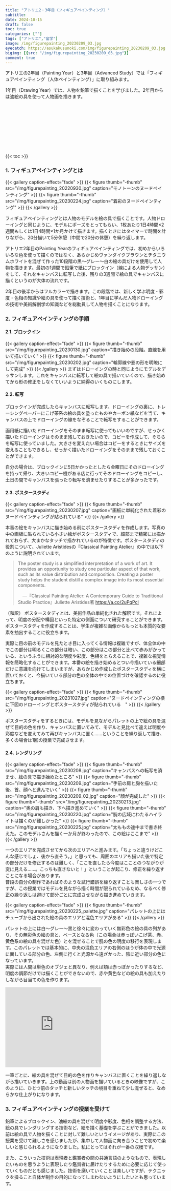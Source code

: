 ```yaml
---
title: "アトリエ2・3年目〈フィギュアペインティング〉"
subtitle: 
date: 2024-10-15
draft: false
toc: true
categories: [""]
tags: ["アトリエ","留学"]
image: /img/figurepainting_20230209_03.jpg
eyecatch: https://asukakusunoki.com/img/figurepainting_20230209_03.jpg
bigimg: [{src: "/img/figurepainting_20230209_03.jpg"}]
comment: true
---
```


アトリエの2年目（Painting Year）と3年目（Advanced Study）では「フィギュアペインティング（人体ペインティング）」に取り組みます。  

1年目（Drawing Year）では、人物を鉛筆で描くことを学びました。2年目からは油絵の具を使って人物画を描きます。

<div class="iframely-embed"><div class="iframely-responsive" style="height: 140px; padding-bottom: 0;"><a href="https://asukakusunoki.com/post/2023-03-27-atelier/" data-iframely-url="//iframely.net/jVIHvC1?card=small"></a></div></div><script async src="//iframely.net/embed.js"></script>

{{< toc >}}

### 1. フィギュアペインティングとは

{{< gallery caption-effect="fade" >}}
  {{< figure thumb="-thumb" src="/img/figurepainting_20220930.jpg" caption="モノトーンのヌードペインティング" >}}
  {{< figure thumb="-thumb" src="/img/figurepainting_20230224.jpg" caption="着彩のヌードペインティング" >}}
{{< /gallery >}}

フィギュアペインティングとは人物のモデルを絵の具で描くことです。人物ドローイングと同じように、モデルにポーズをとってもらい、1枚あたり1日4時間×2週間もしくは1日4時間×1か月かけて描きます。描くときにはタイマーで時間を計りながら、20分描いて5分休憩（中間で20分の休憩）を繰り返します。

アトリエ2年目のPainting Yearのフィギュアペインティングでは、初めからいろいろな色を使って描くのではなく、あらかじめヴァンダイクブラウンとチタニウムホワイトを混ぜて作った10段階の黒～グレー～白の絵の具だけを使用して人物を描きます。最初の1週間で鉛筆で紙にブロックイン（線による人物デッサン）をして、それをキャンバスに転写した後、残りの3週間で絵の具でキャンバスに描くというのが大体の流れです。  

2年目の後半からはフルカラーで描きます。この段階では、新しく学ぶ明度・彩度・色相の知識や絵の具を使って描く技術と、1年目に学んだ人物ドローイングの技術や美術解剖学の知識などを総動員して人物を描くことになります。

### 2. フィギュアペインティングの手順

#### 2.1. ブロックイン

{{< gallery caption-effect="fade" >}}
  {{< figure thumb="-thumb" src="/img/figurepainting_20230130.jpg" caption="描き始めの段階。直線を用いて描いていく" >}}
  {{< figure thumb="-thumb" src="/img/figurepainting_20230202.jpg" caption="輪郭線や影の形を明瞭にして完成" >}}
{{< /gallery >}}
まずはドローイングの時と同じようにモデルをデッサンします。これをキャンバスに転写して絵の具で描いていくので、描き始めてから形の修正をしなくていいように納得のいくものにします。

#### 2.2. 転写
ブロックインが完成したらキャンバスに転写します。ドローイングの裏に、トレーシングペーパーにこげ茶系の絵の具を塗ったものやカーボン紙などを当て、キャンバスの上でドローイングの線をなぞることで転写をすることができます。  

画用紙に描いたドローイングをそのまま転写に使ってもいいのですが、せっかく描いたドローイングはそのまま残しておきたいので、コピーを作成して、そちらを転写に使っていました。大きさを変えたい場合はコピーをするときにサイズを変えることもできるし、せっかく描いたドローイングをそのままで残しておくことができます。 

自分の場合は、ブロックインに5日かかったとしたら金曜日にそのドローイングを持って帰り、大きいコピー機がある店に行ってそのドローイングをコピーし、土日の間でキャンバスを張ったり転写を済ませたりすることが多かったです。

#### 2.3. ポスタースタディ

{{< gallery caption-effect="fade" >}}
  {{< figure thumb="-thumb" src="/img/figurepainting_20230207.jpg" caption="画板に単純化された着彩のヌードペインティングが貼られている" >}}
{{< /gallery >}}

本番の絵をキャンバスに描き始める前にポスタースタディを作成します。写真の中の画板に貼られている小さい絵がポスタースタディで、細部まで精密には描かれておらず、大まかなタッチで描かれているのが特徴です。ポスタースタディの役割について、Juliette Aristidesの『Classical Painting Atelier』の中では以下のように説明されています。  

> The poster study is a simplified interpretation of a work of art. It provides an opportunity to study one particular aspect of that work, such as its value distribution and composition. Creating a poster study helps the student distill a complex image into its most essential components.
>
>　—『Classical Painting Atelier: A Contemporary Guide to Traditional Studio Practice』Juliette Aristides著 https://a.co/2uPqPcI

（和訳）
ポスタースタディとは、美術作品の単純化された解釈です。それによって、明度の分配や構図といった特定の側面について研究することができます。ポスタースタディを作成することは、学生が複雑な画像からもっとも本質的な要素を抽出することに役立ちます。


実際に目の前のモデルを見たとき目に入ってくる情報は複雑ですが、体全体の中でこの部分は明るくこの部分は暗い、この部分はこの部分と比べて赤みがかっている、というふうに相対的な明度や彩度、色相をとらえることで、複雑な視覚情報を簡略化することができます。本番の絵を描き始めるとつい今描いている細部だけに意識を向けてしまいますが、あらかじめ作成したポスタースタディを横に置いておくと、今描いている部分の色の全体の中での位置づけを確認するのに役立ちます。

{{< gallery caption-effect="fade" >}}
  {{< figure thumb="-thumb" src="/img/figurepainting_20231027.jpg" caption="ヌードペインティングの横に下図のドローイングとポスタースタディが貼られている　" >}}
{{< /gallery >}}

ポスタースタディをするときには、モデルを見ながらパレットの上で絵の具を混ぜて目的の色を作り、キャンバスに置いてみて、モデルと見比べて違えば明度や彩度などを変えてみて再びキャンバスに置く……ということを繰り返して描き、多くの場合は1回の授業で完成させます。


#### 2.4. レンダリング

{{< gallery caption-effect="fade" >}}
  {{< figure thumb="-thumb" src="/img/figurepainting_20230208.jpg" caption="キャンバスへの転写を済ませ、絵の具で描き始めたところ" >}}
  {{< figure thumb="-thumb" src="/img/figurepainting_20230209.jpg" caption="手前の肩と胸を描いた後、首、顔へと進んでいく" >}}
  {{< figure thumb="-thumb" src="/img/figurepainting_20230209_02.jpg" caption="顔が完成した" >}}
  {{< figure thumb="-thumb" src="/img/figurepainting_20230213.jpg" caption="奥の肩も描き、下へ描き進めていく" >}}
  {{< figure thumb="-thumb" src="/img/figurepainting_20230220.jpg" caption="腕の広域にわたるハイライトは描くのが難しかった" >}}
  {{< figure thumb="-thumb" src="/img/figurepainting_20230225.jpg" caption="太ももの途中まで書き終えた。このモデルさんを描く一か月が終わったので、この絵はここまで" >}}
{{< /gallery >}}

一つのエリアを完成させてから次のエリアへと進みます。「ちょっと違うけどこんな感じでしょ、後から直そう。」と思っても、周囲のエリアも描いた後で特定の部分だけを修正するのは難しく、「ここを直したら今度はこことのつながりが変に見える……。こっちも直さないと！」ということが起こり、修正を繰り返すことになる場合があります。  
普段の自分の制作であればそのような試行錯誤を繰り返すことも楽しさの一つですが、この授業ではモデルを見ながら描く時間が限られているため、なるべく修正の繰り返しは避けて部分ごとに完成させながら描き進めていきます。

{{< gallery caption-effect="fade" >}}
  {{< figure thumb="-thumb" src="/img/figurepainting_20230225_palette.jpg" caption="パレットの上にはチューブから出された絵の具のエリアと混色エリアがある" >}}
{{< /gallery >}}

パレットの上には白～グレー～黒と徐々に変わっていく無彩色の絵の具の列があり、その無彩色の絵の具と、ベースとなる色（この場合は赤っぽいこげ茶、赤、黄色系の絵の具を混ぜた色）とを混ぜることで肌の色の明度の移行を表現します。このパレットでは基本的に、中央の混色エリアの右側のほうが体の中で光源に面している部分の色、左側に行くと光源から遠ざかった、陰に近い部分の色になっています。  
実際には人間は単色のオブジェと異なり、例えば頬は赤っぽかったりするなど、明度の調節だけでは描くことができないので、赤や黄色などの絵の具も加えたりしながら目当ての色を作ります。


<iframe max-width="600" height="250" src="https://www.youtube.com/embed/kRHUqRyPnp0" title="油彩人物画 Figure Painting(2023-04-13)" frameborder="0" allow="accelerometer; autoplay; clipboard-write; encrypted-media; gyroscope; picture-in-picture; web-share" referrerpolicy="strict-origin-when-cross-origin" allowfullscreen></iframe>

一筆ごとに、絵の具を混ぜて目的の色を作りキャンバスに置くことを繰り返しながら描いていきます。上の動画は別の人物画を描いているときの映像ですが、このように、ひとつ前のタッチと新しいタッチの境目を重ねて少し混ぜると、なめらかな仕上がりになります。

### 3. フィギュアペインティングの授業を受けて

鉛筆によるブロックイン、油絵の具を混ぜて明度や彩度、色相を調整する方法、絵の具でレンダリングする技術など、絵を描く基礎を学ぶことができました。以前は絵の具で人物を描くことに対して難しいというイメージがあり、実際にこの授業を受けて難しさを感じましたが、集中して人物画に向き合うことで初めて楽しいと感じられるようになりました。私にとってはそれが一番の収穫です。  

また、こういった技術は表現者と鑑賞者の間の共通言語のようなもので、表現したいものを思うように表現したり鑑賞者に届けたりするために必要に応じて使っていくものだとも感じました。技術を磨いていくことは楽しいですが、テクニックを操ること自体が制作の目的になってしまわないようにしたいとも思っています。